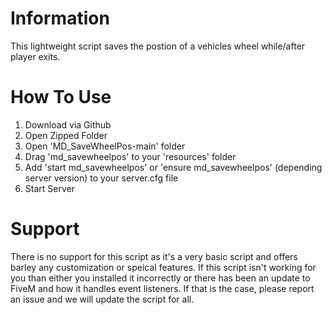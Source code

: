 # Information
This lightweight script saves the postion of a vehicles wheel while/after player exits.

# How To Use
1. Download via Github
2. Open Zipped Folder
3. Open 'MD_SaveWheelPos-main' folder
4. Drag 'md_savewheelpos' to your 'resources' folder
5. Add 'start md_savewheelpos' or 'ensure md_savewheelpos' (depending server version) to your server.cfg file
6. Start Server

# Support
There is no support for this script as it's a very basic script and offers barley any customization or speical features. If this script isn't working for you than either you installed it incorrectly or there has been an update to FiveM and how it handles event listeners. If that is the case, please report an issue and we will update the script for all.

